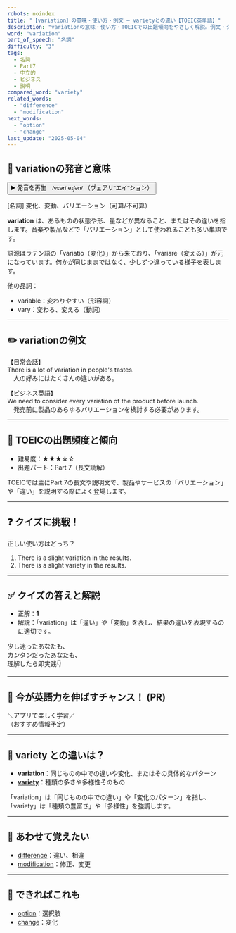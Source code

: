 ```yaml
---
robots: noindex
title: "【variation】の意味・使い方・例文 ― varietyとの違い【TOEIC英単語】"
description: "variationの意味・使い方・TOEICでの出題傾向をやさしく解説。例文・クイズ付きでvarietyとの違いもわかりやすく学べます。"
word: "variation"
part_of_speech: "名詞"
difficulty: "3"
tags:
  - 名詞
  - Part7
  - 中立的
  - ビジネス
  - 説明
compared_word: "variety"
related_words:
  - "difference"
  - "modification"
next_words:
  - "option"
  - "change"
last_update: "2025-05-04"
---
```


## 🔰 variationの発音と意味

<button class="play-audio" onclick="playTTS('variation')">
  <span class="play-audio-main">
    ▶️ 発音を再生　/vɛəriˈeɪʃən/
  </span>
  <span class="play-audio-sub">
    （ヴェアリ"エイ"ション）
  </span>
</button>

[名詞] 変化、変動、バリエーション（可算/不可算）

**variation** は、あるものの状態や形、量などが異なること、またはその違いを指します。音楽や製品などで「バリエーション」として使われることも多い単語です。

語源はラテン語の「variatio（変化）」から来ており、「variare（変える）」が元になっています。何かが同じままではなく、少しずつ違っている様子を表します。

他の品詞：  
- variable：変わりやすい（形容詞）
- vary：変わる、変える（動詞）

---

## ✏️ variationの例文

【日常会話】  
There is a lot of variation in people's tastes.  
　人の好みにはたくさんの違いがある。

【ビジネス英語】  
We need to consider every variation of the product before launch.  
　発売前に製品のあらゆるバリエーションを検討する必要があります。

---

## 🎯 TOEICの出題頻度と傾向

- 難易度：★★★☆☆
- 出題パート：Part 7（長文読解）

TOEICでは主にPart 7の長文や説明文で、製品やサービスの「バリエーション」や「違い」を説明する際によく登場します。

---

## ❓ クイズに挑戦！

正しい使い方はどっち？

1. There is a slight variation in the results.  
2. There is a slight variety in the results.

---

## ✅ クイズの答えと解説

- 正解：**1**
- 解説：「variation」は「違い」や「変動」を表し、結果の違いを表現するのに適切です。

少し迷ったあなたも、  
カンタンだったあなたも、  
理解したら即実践👇️

---

## 🚀 今が英語力を伸ばすチャンス！ (PR)

<div class="info-center">
＼アプリで楽しく学習／<br>  
（おすすめ情報予定）
</div>

---

## 🤔  variety との違いは？

- **variation**：同じものの中での違いや変化、またはその具体的なパターン
- **[variety](/word/variety)**：種類の多さや多様性そのもの

「variation」は「同じものの中での違い」や「変化のパターン」を指し、「variety」は「種類の豊富さ」や「多様性」を強調します。

---

## 🧩 あわせて覚えたい

- [difference](/word/difference)：違い、相違
- [modification](/word/modification)：修正、変更

---

## 📖 できればこれも

- [option](/word/option)：選択肢
- [change](/word/change)：変化

<!-- cvid: aid23_bid16 -->
